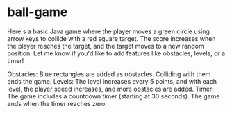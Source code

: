 # ball-game

Here's a basic Java game where the player moves a green circle using arrow keys to collide with a red square target. The score increases when the player reaches the target, and the target moves to a new random position. Let me know if you'd like to add features like obstacles, levels, or a timer!

Obstacles: 
Blue rectangles are added as obstacles. Colliding with them ends the game.
Levels: 
The level increases every 5 points, and with each level, the player speed increases, and more obstacles are added.
Timer: 
The game includes a countdown timer (starting at 30 seconds). The game ends when the timer reaches zero.